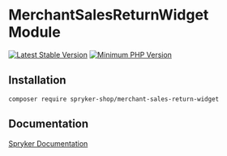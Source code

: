 # MerchantSalesReturnWidget Module
[![Latest Stable Version](https://poser.pugx.org/spryker-shop/merchant-sales-return-widget/v/stable.svg)](https://packagist.org/packages/spryker-shop/merchant-sales-return-widget)
[![Minimum PHP Version](https://img.shields.io/badge/php-%3E%3D%208.2-8892BF.svg)](https://php.net/)

## Installation

```
composer require spryker-shop/merchant-sales-return-widget
```

## Documentation

[Spryker Documentation](https://docs.spryker.com)

